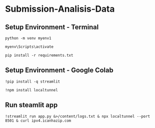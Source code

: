 # Submission-Analisis-Data

## Setup Environment - Terminal
```
python -m venv myenv1

myenv\Scripts\activate

pip install -r requirements.txt
```

## Setup Environment - Google Colab
```
!pip install -q streamlit

!npm install localtunnel
```

## Run steamlit app
```
!streamlit run app.py &>/content/logs.txt & npx localtunnel --port 8501 & curl ipv4.icanhazip.com
```

